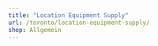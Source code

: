 ```yaml
---
title: "Location Equipment Supply"
url: /toronto/location-equipment-supply/
shop: Allgemein
---
```

